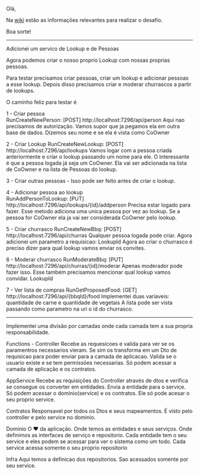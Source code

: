 Olá,

Na [wiki](https://github.com/trinca137/trinca-challenge/wiki/Comece-por-aqui) estão as informações relevantes para realizar o desafio. 

Boa sorte!


------------------------------------------------------------



Adicionei um servico de Lookup e de Pessoas

Agora podemos criar o nosso proprio Lookup com nossas proprias pessoas.


Para testar precisamos criar pessoas, criar um lookup e adicionar pessoas a esse lookup. 
Depois disso precisamos criar e moderar churrascos a partir de lookups.

O caminho feliz para testar é 

1 - Criar pessoa  
RunCreateNewPerson: [POST] http://localhost:7296/api/person
Aqui nao precisamos de autorização. Vamos supor que ja pegamos ela em outra base de dados.
Dizemos seu nome e se ela é vista como CoOwner

2 - Criar Lookup 
RunCreateNewLookup: [POST] http://localhost:7296/api/lookups
Vamos logar com a pessoa criada anteriormente e criar o lookup passando um nome para ele.
O interessante é que a pessoa logada já seja um CoOwner.
Ela vai ser adicionada na lista de CoOwner e na lista de Pessoas do lookup.

3 - Criar outras pessoas - Isso pode ser feito antes de criar o lookup.

4 - Adicionar pessoa ao lookup   
RunAddPersonToLookup: [PUT] http://localhost:7296/api/lookups/{id}/addperson
Precisa estar logado para fazer. Esse metodo adiciona uma unica pessoa por vez ao lookup. 
Se a pessoa for CoOwner ela ja vai ser considerada CoOwner pelo lookup.

5 - Criar churrasco
RunCreateNewBbq: [POST] http://localhost:7296/api/churras
Qualquer pessoa logada pode criar. Agora adicionei um parametro a requisicao: LookupId
Agora ao criar o churrasco é preciso dizer para qual lookup vamos enviar os convites.

6 - Moderar churrasco
RunModerateBbq: [PUT] http://localhost:7296/api/churras/{id}/moderar
Apenas moderador pode fazer isso. Esse também precisamos mencionar qual lookup vamos convidar. LookupId

7 - Ver lista de compras
RunGetProposedFood: [GET] http://localhost:7296/api/{bbqId}/food
Implementei duas variaveis: quantidade de carne e quantidade de vegetais
A lista pode ser vista passando como parametro na uri o id do churrasco.


------------------------------------------------------------

Implementei uma divisão por camadas onde cada camada tem a sua propria responsabilidade.

Functions - Controller 
 Recebe as requesicoes e valida para ver se os paramentros necessarios vieram. Se sim os transforma em um Dto de requisicao
para poder enviar para a camada de aplicacao.
Valida se o usuario existe e se tem permissões necessarias.
Só podem acessar a camada de aplicação e os contratos.

AppService
 Recebe as requisições do Controller através de dtos e verifica se consegue os converter em entidades.
 Envia a entidade para o service.
 Só podem acessar o dominio(service) e os contratos.
 Ele só pode acesar o seu proprio service.

Contratos
 Responsavel por todos os Dtos e seus mapeamentos.
 É visto pelo controller e pelo service no dominio.

Dominio
 O ❤ da aplicação. 
 Onde temos as entidades e seus serviços.
 Onde definimos as interfaces de serviço e repositorio.
 Cada entidade tem o seu service e eles podem se acessar para ver o sistema como um todo.
 Cada service acessa somente o seu proprio repositorio

Infra
 Aqui temos a definicao dos repositorios.
 Sao acessados somente por seu service.







